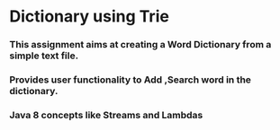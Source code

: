 # Dictionary using Trie 


### This assignment aims at creating a Word Dictionary from a simple text file. 

### Provides user functionality to Add ,Search word in the dictionary. 

### Java 8 concepts like Streams and Lambdas 

